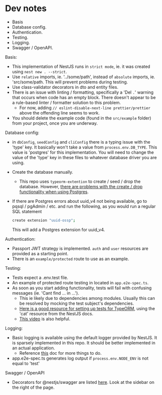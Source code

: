 # Dev notes

- Basis
- Database config.
- Authentication.
- Testing.
- Logging.
- Swagger / OpenAPI.

Basis:

- This implementation of NestJS runs in `strict mode`, ie. it was created using `nest new . --strict`.
- Use `relative` imports, ie. '../some/path', instead of `absolute` imports, ie. 'src/some/path. This will prevent problems during testing.
- Use class-validator decorators in dto and entity files.
- There is an issue with linting / formatting, specifically a 'Del `.`' warning that occurs when code has an empty block. There doesn't appear to be a rule-based linter / formatter solution to this problem.
  - For now, adding `// eslint-disable-next-line prettier/prettier` above the offending line seems to work.
- You should delete the example code (found in the `src/example` folder) from your project, once you are underway.

Database config:

- in `dbConfig`, `seedConfig` and `cliConfig` there is a typing issue with the 'type' key. It basically won't take a value from `process.env.DB_TYPE`. This value is 'postgres' for this implementation. You will need to change the value of the 'type' key in these files to whatever database driver you are using.
- Create the database manually.
  - This repo uses `typeorm-extention` to create / seed / drop the database. However, [there are problems with the create / drop functionality when using Postgres](https://github.com/tada5hi/typeorm-extension/discussions/401).
- If there are Postgres errors about uuid_v4 not being available, go to pqsql / pgAdmin / etc. and run the following, as you would run a regular SQL statement

  ```bash
  create extension "uuid-ossp";
  ```

  This will add a Postgres extension for uuid_v4.

Authentication:

- Passport JWT strategy is implemented. `auth` and `user` resources are provided as a starting point.
- There is an `example/protected` route to use as an example.

Testing:

- Tests expect a .env.test file.
- An example of protected route testing in located in `app.e2e-spec.ts`.
- As soon as you start adding functionality, tests will fail with confusing messages (ie. 'Cant find ... in ...').
  - This ie likely due to dependencies among modules. Usually this can be resolved by mocking the test subject's dependencies.
  - [Here is a good resource for setting up tests for TypeORM](https://github.com/jmcdo29/testing-nestjs/tree/main/apps/typeorm-sample/src/cat), using the 'cat' resource from the NestJS docs.
  - [This video](https://www.youtube.com/watch?v=dXOfOgFFKuY&t=776s) is also helpful.

Logging:

- Basic logging is available using the default logger provided by NestJS. It is sparsely implemented in this repo. It should be better implemented in an actual application.
  - Reference [this](https://javascript.plainenglish.io/how-to-use-nestjs-logger-2a9cb107bce9) doc for more things to do.
- app.e2e-spec.ts generates log output if `process.env.NODE_ENV` is not equal to 'test'

Swagger / OpenAPI

- Decorators for @nestjs/swagger are listed [here](https://www.programcreek.com/typescript/?api=@nestjs/swagger). Look at the sidebar on the right of the page.
